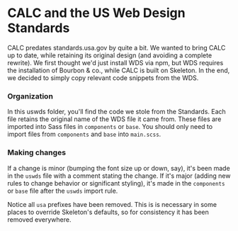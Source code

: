 # CALC and the US Web Design Standards
CALC predates standards.usa.gov by quite a bit. We wanted to bring CALC up to
date, while retaining its original design (and avoiding a complete rewrite).
We first thought we'd just install WDS via npm, but WDS requires the installation 
of Bourbon & co., while CALC is built on Skeleton. In the end, we decided to
simply copy relevant code snippets from the WDS.

### Organization
In this uswds folder, you'll find the code we stole from the Standards. Each file
retains the original name of the WDS file it came from. These files are imported
into Sass files in `components` or `base`. You should only need to import files
from `components` and `base` into `main.scss`.

### Making changes
If a change is minor (bumping the font size up or down, say), it's been made in
the `uswds` file with a comment stating the change. If it's major (adding new
rules to change behavior or significant styling), it's made in the `components`
or `base` file after the `uswds` import rule.

Notice all `usa` prefixes have been removed. This is is necessary in some places
to override Skeleton's defaults, so for consistency it has been removed everywhere.
